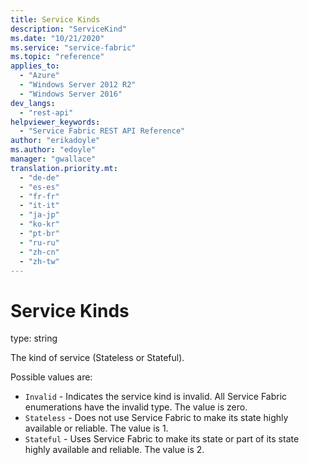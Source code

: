 ```yaml
---
title: Service Kinds
description: "ServiceKind"
ms.date: "10/21/2020"
ms.service: "service-fabric"
ms.topic: "reference"
applies_to: 
  - "Azure"
  - "Windows Server 2012 R2"
  - "Windows Server 2016"
dev_langs: 
  - "rest-api"
helpviewer_keywords: 
  - "Service Fabric REST API Reference"
author: "erikadoyle"
ms.author: "edoyle"
manager: "gwallace"
translation.priority.mt: 
  - "de-de"
  - "es-es"
  - "fr-fr"
  - "it-it"
  - "ja-jp"
  - "ko-kr"
  - "pt-br"
  - "ru-ru"
  - "zh-cn"
  - "zh-tw"
---
```

# Service Kinds

type: string

The kind of service (Stateless or Stateful).

Possible values are: 

  - `Invalid` - Indicates the service kind is invalid. All Service Fabric enumerations have the invalid type. The value is zero.
  - `Stateless` - Does not use Service Fabric to make its state highly available or reliable. The value is 1.
  - `Stateful` - Uses Service Fabric to make its state or part of its state highly available and reliable. The value is 2.

